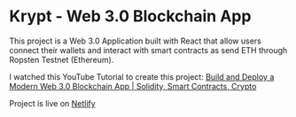 # Krypt - Web 3.0 Blockchain App

This project is a Web 3.0 Application built with React that allow users connect their wallets and interact with smart contracts as send ETH through Ropsten Testnet (Ethereum).


I watched this YouTube Tutorial to create this project:
[Build and Deploy a Modern Web 3.0 Blockchain App | Solidity, Smart Contracts, Crypto](https://www.youtube.com/watch?v=Wn_Kb3MR_cU)


Project is live on [Netlify](https://cute-madeleine-7b1c47.netlify.app/)
